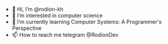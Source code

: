 - 👋 Hi, I’m @rodion-kh
- 👀 I’m interested in computer science
- 🌱 I’m currently learning Computer Systems: A Programmer's Perspective 
- 📫 How to reach me telegram @RodionDev
<!---- 😄 Pronouns: ...
 - ⚡ Fun fact: ...
 - 💞️ I’m looking to collaborate on ...

<!---
rodion-kh/rodion-kh is a ✨ special ✨ repository because its `README.md` (this file) appears on your GitHub profile.
You can click the Preview link to take a look at your changes.
--->
